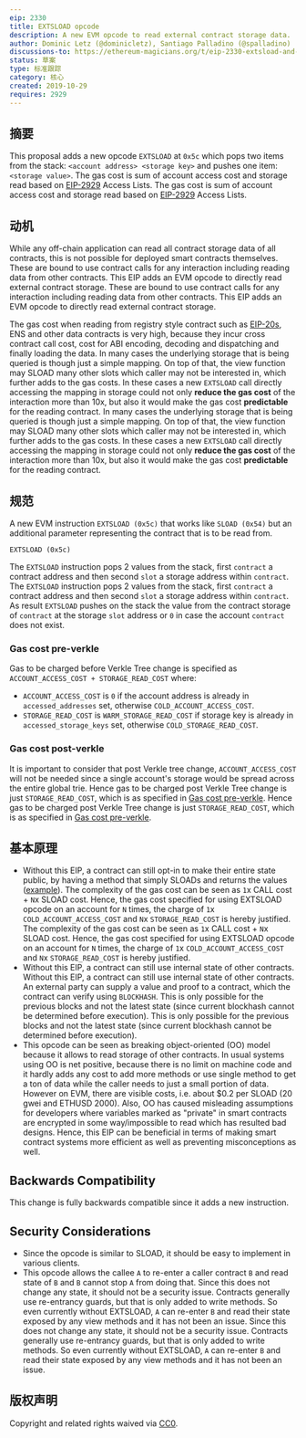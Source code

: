 ```yaml
---
eip: 2330
title: EXTSLOAD opcode
description: A new EVM opcode to read external contract storage data.
author: Dominic Letz (@dominicletz), Santiago Palladino (@spalladino)
discussions-to: https://ethereum-magicians.org/t/eip-2330-extsload-and-abi-for-lower-gas-cost-and-off-chain-apps/3733
status: 草案
type: 标准跟踪
category: 核心
created: 2019-10-29
requires: 2929
---
```


## 摘要

This proposal adds a new opcode `EXTSLOAD` at `0x5c` which pops two items from the stack: `<account address> <storage key>` and pushes one item: `<storage value>`. The gas cost is sum of account access cost and storage read based on [EIP-2929](./eip-2929.md) Access Lists. The gas cost is sum of account access cost and storage read based on [EIP-2929](./eip-2929.md) Access Lists.

## 动机

While any off-chain application can read all contract storage data of all contracts, this is not possible for deployed smart contracts themselves. These are bound to use contract calls for any interaction including reading data from other contracts. This EIP adds an EVM opcode to directly read external contract storage. These are bound to use contract calls for any interaction including reading data from other contracts. This EIP adds an EVM opcode to directly read external contract storage.

The gas cost when reading from registry style contract such as [EIP-20s](./eip-20.md), ENS and other data contracts is very high, because they incur cross contract call cost, cost for ABI encoding, decoding and dispatching and finally loading the data. In many cases the underlying storage that is being queried is though just a simple mapping. On top of that, the view function may SLOAD many other slots which caller may not be interested in, which further adds to the gas costs. In these cases a new `EXTSLOAD` call directly accessing the mapping in storage could not only **reduce the gas cost** of the interaction more than 10x, but also it would make the gas cost **predictable** for the reading contract. In many cases the underlying storage that is being queried is though just a simple mapping. On top of that, the view function may SLOAD many other slots which caller may not be interested in, which further adds to the gas costs. In these cases a new `EXTSLOAD` call directly accessing the mapping in storage could not only **reduce the gas cost** of the interaction more than 10x, but also it would make the gas cost **predictable** for the reading contract.

## 规范

A new EVM instruction `EXTSLOAD (0x5c)` that works like `SLOAD (0x54)` but an additional parameter representing the contract that is to be read from.

```shell
EXTSLOAD (0x5c)
```

The `EXTSLOAD` instruction pops 2 values from the stack, first `contract` a contract address and then second `slot` a storage address within `contract`. The `EXTSLOAD` instruction pops 2 values from the stack, first `contract` a contract address and then second `slot` a storage address within `contract`. As result `EXTSLOAD` pushes on the stack the value from the contract storage of `contract` at the storage `slot` address or `0` in case the account `contract` does not exist.

### Gas cost pre-verkle

Gas to be charged before Verkle Tree change is specified as `ACCOUNT_ACCESS_COST + STORAGE_READ_COST` where:

- `ACCOUNT_ACCESS_COST` is `0` if the account address is already in `accessed_addresses` set, otherwise `COLD_ACCOUNT_ACCESS_COST`.
- `STORAGE_READ_COST` is `WARM_STORAGE_READ_COST` if storage key is already in `accessed_storage_keys` set, otherwise `COLD_STORAGE_READ_COST`.

### Gas cost post-verkle

It is important to consider that post Verkle tree change, `ACCOUNT_ACCESS_COST` will not be needed since a single account's storage would be spread across the entire global trie. Hence gas to be charged post Verkle Tree change is just `STORAGE_READ_COST`, which is as specified in [Gas cost pre-verkle](#gas-cost-pre-verkle). Hence gas to be charged post Verkle Tree change is just `STORAGE_READ_COST`, which is as specified in [Gas cost pre-verkle](#gas-cost-pre-verkle).

## 基本原理

- Without this EIP, a contract can still opt-in to make their entire state public, by having a method that simply SLOADs and returns the values ([example](../assets/eip-2330/Extsload.sol)). The complexity of the gas cost can be seen as `1`x CALL cost + `N`x SLOAD cost. Hence, the gas cost specified for using EXTSLOAD opcode on an account for `N` times, the charge of `1`x `COLD_ACCOUNT_ACCESS_COST` and `N`x `STORAGE_READ_COST` is hereby justified. The complexity of the gas cost can be seen as `1`x CALL cost + `N`x SLOAD cost. Hence, the gas cost specified for using EXTSLOAD opcode on an account for `N` times, the charge of `1`x `COLD_ACCOUNT_ACCESS_COST` and `N`x `STORAGE_READ_COST` is hereby justified.
- Without this EIP, a contract can still use internal state of other contracts. Without this EIP, a contract can still use internal state of other contracts. An external party can supply a value and proof to a contract, which the contract can verify using `BLOCKHASH`. This is only possible for the previous blocks and not the latest state (since current blockhash cannot be determined before execution). This is only possible for the previous blocks and not the latest state (since current blockhash cannot be determined before execution).
- This opcode can be seen as breaking object-oriented (OO) model because it allows to read storage of other contracts. In usual systems using OO is net positive, because there is no limit on machine code and it hardly adds any cost to add more methods or use single method to get a ton of data while the caller needs to just a small portion of data. However on EVM, there are visible costs, i.e. about $0.2 per SLOAD (20 gwei and ETHUSD 2000). Also, OO has caused misleading assumptions for developers where variables marked as "private" in smart contracts are encrypted in some way/impossible to read which has resulted bad designs. Hence, this EIP can be beneficial in terms of making smart contract systems more efficient as well as preventing misconceptions as well.

## Backwards Compatibility

This change is fully backwards compatible since it adds a new instruction.

## Security Considerations

- Since the opcode is similar to SLOAD, it should be easy to implement in various clients.
- This opcode allows the callee `A` to re-enter a caller contract `B` and read state of `B` and `B` cannot stop `A` from doing that. Since this does not change any state, it should not be a security issue. Contracts generally use re-entrancy guards, but that is only added to write methods. So even currently without EXTSLOAD, `A` can re-enter `B` and read their state exposed by any view methods and it has not been an issue. Since this does not change any state, it should not be a security issue. Contracts generally use re-entrancy guards, but that is only added to write methods. So even currently without EXTSLOAD, `A` can re-enter `B` and read their state exposed by any view methods and it has not been an issue.

## 版权声明

Copyright and related rights waived via [CC0](../LICENSE.md).
